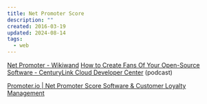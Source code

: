 ```yaml
---
title: Net Promoter Score
description: ""
created: 2016-03-19
updated: 2024-08-14
tags:
  - web
---
```


[Net Promoter - Wikiwand](https://omni.wikiwand.com/en/Net_Promoter)
[How to Create Fans Of Your Open-Source Software - CenturyLink Cloud Developer Center](https://www.ctl.io/developers/blog/post/how-to-create-fans-of-your-open-source-software/) (podcast)

[Promoter.io | Net Promoter Score Software & Customer Loyalty Management](https://www.promoter.io/)
